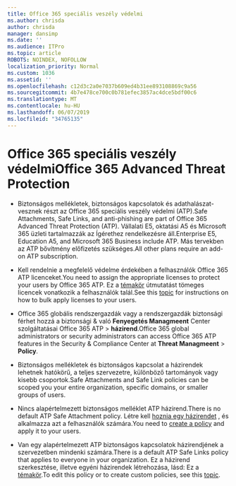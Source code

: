 ```yaml
---
title: Office 365 speciális veszély védelmi
ms.author: chrisda
author: chrisda
manager: dansimp
ms.date: ''
ms.audience: ITPro
ms.topic: article
ROBOTS: NOINDEX, NOFOLLOW
localization_priority: Normal
ms.custom: 1036
ms.assetid: ''
ms.openlocfilehash: c12d3c2a0e7037b609ed4b31ee893108869c9a56
ms.sourcegitcommit: 4b7e478ce700c0b781efec3857ac4dce5bdf00c6
ms.translationtype: MT
ms.contentlocale: hu-HU
ms.lasthandoff: 06/07/2019
ms.locfileid: "34765135"
---
```

# <a name="office-365-advanced-threat-protection"></a><span data-ttu-id="afcb3-102">Office 365 speciális veszély védelmi</span><span class="sxs-lookup"><span data-stu-id="afcb3-102">Office 365 Advanced Threat Protection</span></span>

- <span data-ttu-id="afcb3-103">Biztonságos mellékletek, biztonságos kapcsolatok és adathalászat-vesznek részt az Office 365 speciális veszély védelmi (ATP).</span><span class="sxs-lookup"><span data-stu-id="afcb3-103">Safe Attachments, Safe Links, and anti-phishing are part of Office 365 Advanced Threat Protection (ATP).</span></span> <span data-ttu-id="afcb3-104">Vállalati E5, oktatási A5 és Microsoft 365 üzleti tartalmazzák az Ígérethez rendelkezésre áll.</span><span class="sxs-lookup"><span data-stu-id="afcb3-104">Enterprise E5, Education A5, and Microsoft 365 Business include ATP.</span></span> <span data-ttu-id="afcb3-105">Más tervekben az ATP bővítmény előfizetés szükséges.</span><span class="sxs-lookup"><span data-stu-id="afcb3-105">All other plans require an add-on ATP subscription.</span></span>

- <span data-ttu-id="afcb3-106">Kell rendelnie a megfelelő védelme érdekében a felhasználók Office 365 ATP licenceket.</span><span class="sxs-lookup"><span data-stu-id="afcb3-106">You need to assign the appropriate licenses to protect your users by Office 365 ATP.</span></span> <span data-ttu-id="afcb3-107">Ez a [témakör](https://docs.microsoft.com/office365/admin/subscriptions-and-billing/assign-licenses-to-users) útmutatást tömeges licencek vonatkozik a felhasználók talál.</span><span class="sxs-lookup"><span data-stu-id="afcb3-107">See this [topic](https://docs.microsoft.com/office365/admin/subscriptions-and-billing/assign-licenses-to-users) for instructions on how to bulk apply licenses to your users.</span></span>

- <span data-ttu-id="afcb3-108">Office 365 globális rendszergazdák vagy a rendszergazdák biztonsági férhet hozzá a biztonsági & való **Fenyegetés Managmeent** Center szolgáltatásai Office 365 ATP \> **házirend**.</span><span class="sxs-lookup"><span data-stu-id="afcb3-108">Office 365 global administrators or security administrators can access Office 365 ATP features in the Security & Compliance Center at **Threat Managmeent** \> **Policy**.</span></span>

- <span data-ttu-id="afcb3-109">Biztonságos mellékletek és biztonságos kapcsolat a házirendek lehetnek hatókörű, a teljes szervezetre, különböző tartományok vagy kisebb csoportok.</span><span class="sxs-lookup"><span data-stu-id="afcb3-109">Safe Attachments and Safe Link policies can be scoped you your entire organization, specific domains, or smaller groups of users.</span></span>

- <span data-ttu-id="afcb3-110">Nincs alapértelmezett biztonságos melléklet ATP házirend.</span><span class="sxs-lookup"><span data-stu-id="afcb3-110">There is no default ATP Safe Attachment policy.</span></span> <span data-ttu-id="afcb3-111">Létre kell [hoznia egy házirendet](https://docs.microsoft.com/office365/securitycompliance/set-up-atp-safe-attachments-policies) , és alkalmazza azt a felhasználók számára.</span><span class="sxs-lookup"><span data-stu-id="afcb3-111">You need to [create a policy](https://docs.microsoft.com/office365/securitycompliance/set-up-atp-safe-attachments-policies) and apply it to your users.</span></span>

- <span data-ttu-id="afcb3-112">Van egy alapértelmezett ATP biztonságos kapcsolatok házirendjének a szervezetben mindenki számára.</span><span class="sxs-lookup"><span data-stu-id="afcb3-112">There is a default ATP Safe Links policy that applies to everyone in your organization.</span></span> <span data-ttu-id="afcb3-113">Ez a házirend szerkesztése, illetve egyéni házirendek létrehozása, lásd: Ez a [témakör](https://docs.microsoft.com/office365/securitycompliance/set-up-atp-safe-links-policies).</span><span class="sxs-lookup"><span data-stu-id="afcb3-113">To edit this policy or to create custom policies, see this [topic](https://docs.microsoft.com/office365/securitycompliance/set-up-atp-safe-links-policies).</span></span>
